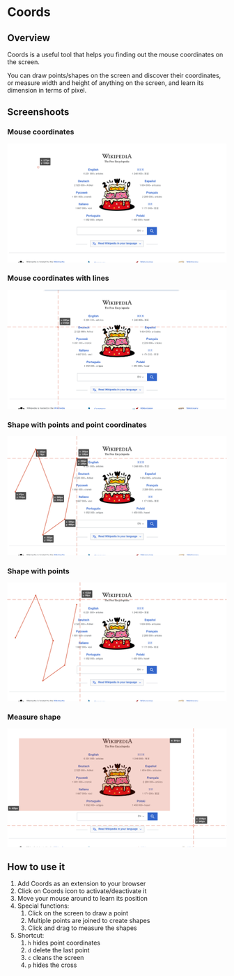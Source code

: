 # Coords
## Overview
Coords is a useful tool that helps you finding out the mouse coordinates on the screen.

You can draw points/shapes on the screen and discover their coordinates, or measure width and height of anything on the screen, and learn its dimension in terms of pixel.

## Screenshoots

### Mouse coordinates
![Mouse coordinates](/images/Coords_mouse_coords.png)

### Mouse coordinates with lines
![Mouse coordinates](/images/Coords_mouse_coords_with_lines.png)

### Shape with points and point coordinates
![Shape with points and point coordinates](/images/Coords_point_with_coords.png)

### Shape with points
![Shape with points](/images/Coords_points_without_coords.png)

### Measure shape
![Measure shape](/images/Coords_measure.png)

## How to use it
1. Add Coords as an extension to your browser
2. Click on Coords icon to activate/deactivate it
3. Move your mouse around to learn its position
4. Special functions:
    1. Click on the screen to draw a point
    2. Multiple points are joined to create shapes
    3. Click and drag to measure the shapes
5. Shortcut:
    1. `h` hides point coordinates
    2. `d` delete the last point
    3. `c` cleans the screen
    4. `p` hides the cross